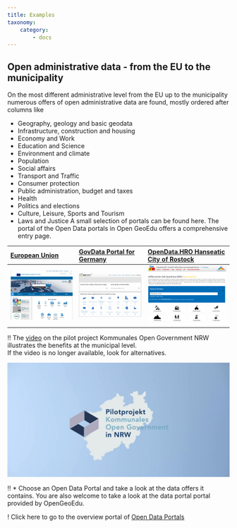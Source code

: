 ```yaml
---
title: Examples
taxonomy:
    category:
        - docs
---
```


## Open administrative data - from the EU to the municipality

On the most different administrative level from the EU up to the municipality numerous offers of open administrative data are found, mostly ordered after columns like
* Geography, geology and basic geodata
* Infrastructure, construction and housing
* Economy and Work
* Education and Science
* Environment and climate
* Population
* Social affairs
* Transport and Traffic
* Consumer protection
* Public administration, budget and taxes
* Health
* Politics and elections
* Culture, Leisure, Sports and Tourism
* Laws and Justice
A small selection of portals can be found here. The portal of the Open Data portals in Open GeoEdu offers a comprehensive entry page.

| [**European Union**](https://www.europeandataportal.eu/)| [**GovData Portal for Germany**](https://www.govdata.de/) | [**OpenData.HRO Hanseatic City of Rostock**](https://www.opendata-hro.de/) |
| :-- | :-- | :-- |
| ![European Union](europeandataportal.png?lightbox&resize=200,200) | ![GovData Portal for Germany](openGOVdata_D.png?lightbox&resize=200,200) | ![OpenData.HRO Hanseatic City of Rostock](opendata.HRO.png?lightbox&resize=200,200)

!! The [video](https://open.nrw/abschlussfilm-zum-pilotprojekt-kommunales-open-government-nrw) on the pilot project Kommunales Open Government NRW illustrates the benefits at the municipal level. <br><span class="small"> If the video is no longer available, look for alternatives.</p>
[![](OGDNRW.png?resize=300&classes=caption "Kommunales Open Government NRW")](https://open.nrw/abschlussfilm-zum-pilotprojekt-kommunales-open-government-nrw)

!! * Choose an Open Data Portal and take a look at the data offers it contains. You are also welcome to take a look at the data portal portal provided by OpenGeoEdu. 

! Click here to go to the overview portal of [Open Data Portals](http://portal.opengeoedu.de/)

